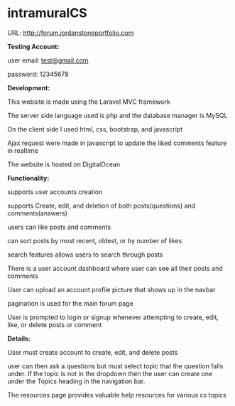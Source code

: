 # intramuralCS


URL: http://forum.jordanstoneportfolio.com
>
**Testing Account:**

user email: test@gmail.com 

password: 12345678

>
**Development:**

This website is made using the Laravel MVC framework

The server side language used is php and the database manager is MySQL

On the client side I used html, css, bootstrap, and javascript

Ajax request were made in javascript to update the liked comments feature in realtime

The website is hosted on DigitalOcean

>
**Functionality:**

supports user accounts creation

supports Create, edit, and deletion of both posts(questions) and comments(answers)

users can like posts and comments

can sort posts by most recent, oldest, or by number of likes

search features allows users to search through posts

There is a user account dashboard where user can see all their posts and comments

User can upload an account profile picture that shows up in the navbar

pagination is used for the main forum page

User is prompted to login or signup whenever attempting to create, edit, like, or delete posts or comment

>
**Details:**

User must create account to create, edit, and delete posts

user can then ask a questions but must select topic that the question falls under. If the topic is not in the dropdown then the user can create one under the Topics heading in the navigation bar.

The resources page provides valuable help resources for various cs topics


